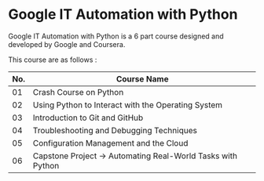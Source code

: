 # Google IT Automation with Python

Google IT Automation with Python is a 6 part course designed and developed by
Google and Coursera. 

This course are as follows :

|   No.	|   Course Name	| 
|---	|---	|
|   01	|   Crash Course on Python	|  
|   02	|   Using Python to Interact with the Operating System	|   
|   03	|   Introduction to Git and GitHub 	|   
|   04	|   Troubleshooting and Debugging Techniques 	|   
|   05	|   Configuration Management and the Cloud 	|   
|   06	|   Capstone Project -> Automating Real-World Tasks with Python 	|   
